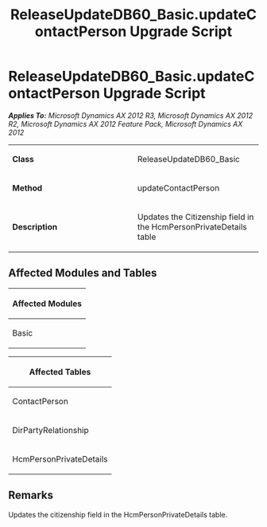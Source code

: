 ﻿---
title: ReleaseUpdateDB60_Basic.updateContactPerson Upgrade Script
TOCTitle: ReleaseUpdateDB60_Basic.updateContactPerson Upgrade Script
ms:assetid: aabf76c6-212d-9140-f25d-22be51514ac8
ms:mtpsurl: https://msdn.microsoft.com/en-us/library/JJ686456(v=AX.60)
ms:contentKeyID: 49710411
ms.date: 05/18/2015
mtps_version: v=AX.60
---

# ReleaseUpdateDB60\_Basic.updateContactPerson Upgrade Script 


_**Applies To:** Microsoft Dynamics AX 2012 R3, Microsoft Dynamics AX 2012 R2, Microsoft Dynamics AX 2012 Feature Pack, Microsoft Dynamics AX 2012_

<table>
<colgroup>
<col style="width: 50%" />
<col style="width: 50%" />
</colgroup>
<tbody>
<tr class="odd">
<td><p><strong>Class</strong></p></td>
<td><p>ReleaseUpdateDB60_Basic</p></td>
</tr>
<tr class="even">
<td><p><strong>Method</strong></p></td>
<td><p>updateContactPerson</p></td>
</tr>
<tr class="odd">
<td><p><strong>Description</strong></p></td>
<td><p>Updates the Citizenship field in the HcmPersonPrivateDetails table</p></td>
</tr>
</tbody>
</table>


## Affected Modules and Tables

<table>
<colgroup>
<col style="width: 100%" />
</colgroup>
<thead>
<tr class="header">
<th><p>Affected Modules</p></th>
</tr>
</thead>
<tbody>
<tr class="odd">
<td><p>Basic</p></td>
</tr>
</tbody>
</table>


<table>
<colgroup>
<col style="width: 100%" />
</colgroup>
<thead>
<tr class="header">
<th><p>Affected Tables</p></th>
</tr>
</thead>
<tbody>
<tr class="odd">
<td><p>ContactPerson</p></td>
</tr>
<tr class="even">
<td><p>DirPartyRelationship</p></td>
</tr>
<tr class="odd">
<td><p>HcmPersonPrivateDetails</p></td>
</tr>
</tbody>
</table>


## Remarks

Updates the citizenship field in the HcmPersonPrivateDetails table.

  


